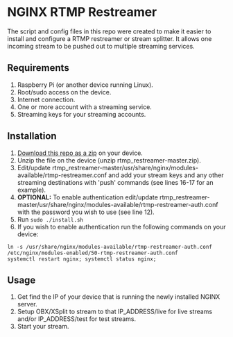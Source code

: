 # NGINX RTMP Restreamer

The script and config files in this repo were created to make it easier to install and configure a RTMP restreamer or stream splitter. It allows one incoming stream to be pushed out to multiple streaming services.

## Requirements
1. Raspberry Pi (or another device running Linux).
1. Root/sudo access on the device.
1. Internet connection.
1. One or more account with a streaming service.
1. Streaming keys for your streaming accounts.

## Installation
1. [Download this repo as a zip](https://github.com/vicholz/rtmp_restreamer/archive/master.zip) on your device.
1. Unzip the file on the device (unzip rtmp_restreamer-master.zip).
1. Edit/update rtmp_restreamer-master/usr/share/nginx/modules-available/rtmp-restreamer.conf and add your stream keys and any other streaming destinations with 'push' commands (see lines 16-17 for an example).
1. **OPTIONAL:** To enable authentication edit/update rtmp_restreamer-master/usr/share/nginx/modules-available/rtmp-restreamer-auth.conf with the password you wish to use (see line 12).
1. Run ```sudo ./install.sh```
1. If you wish to enable authentication run the following commands on your device:
```
ln -s /usr/share/nginx/modules-available/rtmp-restreamer-auth.conf /etc/nginx/modules-enabled/50-rtmp-restreamer-auth.conf
systemctl restart nginx; systemctl status nginx;
```

## Usage
1. Get find the IP of your device that is running the newly installed NGINX server.
1. Setup OBX/XSplit to stream to that IP_ADDRESS/live for live streams and/or IP_ADDRESS/test for test streams.
1. Start your stream.
